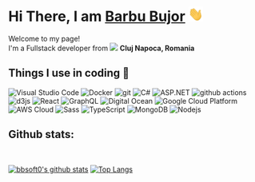 
<h1>Hi There, I am <a  href="https://bbsoft0.github.io/">Barbu Bujor</a> <img  src="https://raw.githubusercontent.com/ABSphreak/ABSphreak/master/gifs/Hi.gif" width="30px"></h1>

<p>Welcome to my page! </br> I'm a Fullstack developer from <img src="https://image.flaticon.com/icons/svg/197/197587.svg" width="13"/> <b>Cluj Napoca, Romania</b> </p>


## Things I use in coding :muscle:
<p>
  <img alt="Visual Studio Code" src="https://img.shields.io/badge/-Visual%20Studio%20Code-23A9F2?style=flat-square&logo=Visual%20Studio%20Code&logoColor=white"/>
  <img alt="Docker" src="https://img.shields.io/badge/-Docker-46a2f1?style=flat-square&logo=docker&logoColor=white" />
  <img alt="git" src="https://img.shields.io/badge/-Git-F05032?style=flat-square&logo=git&logoColor=white" />
  <img alt="C#" src="https://img.shields.io/badge/-csharp-F05032?style=flat-square&logo=csharp&logoColor=white" />
  <img alt="ASP.NET" src="https://img.shields.io/badge/-ASP.NET-F05032?style=flat-square&logo=microsoft&logoColor=white" />
  <img alt="github actions" src="https://img.shields.io/badge/-Github_Actions-2088FF?style=flat-square&logo=github-actions&logoColor=white" />
  <img alt="d3js" src="https://img.shields.io/badge/-D3.js-F9A03C?style=flat-square&logo=d3.js&logoColor=white" />
  <img alt="React" src="https://img.shields.io/badge/-React-45b8d8?style=flat-square&logo=react&logoColor=white" />
  <img alt="GraphQL" src="https://img.shields.io/badge/-GraphQL-E10098?style=flat-square&logo=graphql&logoColor=white" />
  <img alt="Digital Ocean" src="https://img.shields.io/badge/Digital%20Ocean-lightblue?style=flat&logo=digitalocean&labelColor=lightblue" />
  <img alt="Google Cloud Platform" src="https://img.shields.io/badge/-Google_Cloud_Platform-1a73e8?style=flat-square&logo=google-cloud&logoColor=white" />
  <img alt="AWS Cloud" src="https://img.shields.io/badge/AWS Cloud-23A9F2?style=flat&logo=aws&logoColor=white" />
  <img alt="Sass" src="https://img.shields.io/badge/-Sass-CC6699?style=flat-square&logo=sass&logoColor=white" />
  <img alt="TypeScript" src="https://img.shields.io/badge/-TypeScript-007ACC?style=flat-square&logo=typescript&logoColor=white" />
  <img alt="MongoDB" src="https://img.shields.io/badge/-MongoDB-13aa52?style=flat-square&logo=mongodb&logoColor=white" />
  <img alt="Nodejs" src="https://img.shields.io/badge/-Nodejs-43853d?style=flat-square&logo=Node.js&logoColor=white" />
</p>

## Github stats:

<br>

[![bbsoft0's github stats](https://github-readme-stats.vercel.app/api?username=bbsoft0&count_private=true&show_icons=true)](https://github.com/bbsoft0/github-readme-stats)
[![Top Langs](https://github-readme-stats.vercel.app/api/top-langs/?username=bbsoft0&layout=compact&lang_count=8)](https://github.com/bbsoft0/github-readme-stats)


<!--
**bbsoft0/bbsoft0** is a ✨ _special_ ✨ repository because its `README.md` (this file) appears on your GitHub profile.


_________________________________________________________________________________________________________________________________________
- 🔭 I’m currently working on ...
- 🌱 I’m currently learning ...
- 👯 I’m looking to collaborate on ...
- 🤔 I’m looking for help with ...
- 💬 Ask me about ...
- 📫 How to reach me: ...
- 😄 Pronouns: ...
- ⚡ Fun fact: ...
-->
